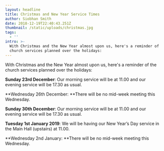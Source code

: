 ```yaml
---
layout: headline
title: Christmas and New Year Service Times
author: Siobhan Smith
date: 2018-12-19T22:40:43.251Z
thumbnail: /static/uploads/christmas.jpg
tags:
  - ''
intro: >-
  With Christmas and the New Year almost upon us, here's a reminder of the
  church services planned over the holidays:
---
```

With Christmas and the New Year almost upon us, here's a reminder of the church services planned over the holidays:

**Sunday 23rd December**: Our morning service will be at 11.00 and our evening service will be 17.30 as usual.

**Wednesday 26th December: **There will be no mid-week meeting this Wednesday.

**Sunday 30th December**: Our morning service will be at 11.00 and our evening service will be 17.30 as usual.

**Tuesday 1st January 2019**: We will be having our New Year’s Day service in the Main Hall (upstairs) at 11.00.

**Wednesday 2nd January: **There will be no mid-week meeting this Wednesday.
